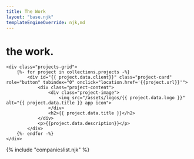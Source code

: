 ```yaml
---
title: The Work
layout: "base.njk"
templateEngineOverride: njk,md
---
```


<div id="projects" name="projects" class="projects-container">

# the work.

    <div class="projects-grid">
        {%- for project in collections.projects -%}
            <div id="{{ project.data.client}}" class="project-card" role="button" tabindex="0" onclick="location.href='{{project.url}}'">
                <div class="project-content">
                    <div class="project-image">
                        <img src="/assets/logos/{{ project.data.logo }}" alt="{{ project.data.title }} app icon">
                    </div>
                    <h2>{{ project.data.title }}</h2>
                </div>
                <p>{{project.data.description}}</p>
            </div>
        {%- endfor -%}
    </div>
</div>

{% include "companieslist.njk" %}